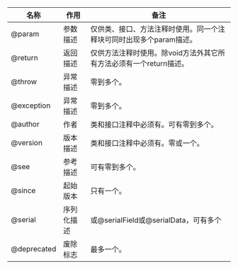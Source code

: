 
| 名称        | 作用       | 备注                                                                |
| ----------- | ---------- | ------------------------------------------------------------------- |
| @param      | 参数描述   | 仅供类、接口、方法注释时使用。同一个注释块可同时出现多个param描述。 |
| @return      | 返回描述   | 仅供方法注释时使用。除void方法外其它所有方法必须有一个return描述。  |
| @throw      | 异常描述   | 零到多个。                                                          |
| @exception  | 异常描述   | 零到多个。                                                          |
| @author     | 作者       | 类和接口注释中必须有。可有零到多个。                                |
| @version    | 版本描述   | 类和接口注释中必须有。零或一个。                                    |
| @see        | 参考描述   | 可有零到多个。                                                      |
| @since      | 起始版本   | 只有一个。                                                          |
| @serial     | 序列化描述 | 或@serialField或@serialData，可有多个                               |
| @deprecated | 废除标志   | 最多一个。                                                          |